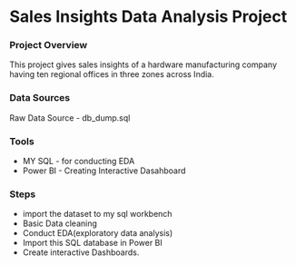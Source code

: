 # Sales Insights Data Analysis Project

### Project Overview

This project gives sales insights of a hardware manufacturing company having ten regional offices in three zones across India.


### Data Sources

Raw Data Source - db_dump.sql


### Tools

- MY SQL - for conducting EDA
- Power BI - Creating Interactive Dasahboard


### Steps

- import the dataset to my sql workbench
- Basic Data cleaning
- Conduct EDA(exploratory data analysis)
- Import this SQL database in Power BI
- Create interactive Dashboards.
